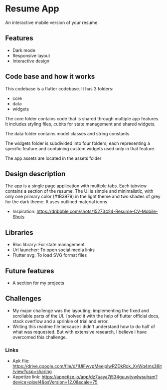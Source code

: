 # Resume App

An interactive mobile version of your resume.

## Features
- Dark mode
- Responsive layout
- Interactive design

## Code base and how it works
This codebase is a flutter codebase. It has 3 folders:
- core
- data
- widgets

The core folder contains code that is shared through multiple app features. It includes styling files, cubits for state management and shared widgets.

The data folder contains model classes and string constants.

The widgets folder is subdivided into four folders; each representing a specific feature and containing custom widgets used only in that feature.

The app assets are located in the assets folder

## Design description
The app is a single page application with multiple tabs. Each tabview contains a section of the resume. The UI is simple and minimalistic, with only one primary color (#1B3979) in the light theme and two shades of grey for the dark theme. It uses outlined material icons 

- Inspiration: https://dribbble.com/shots/15273424-Resume-CV-Mobile-Shots

## Libraries
- Bloc library: For state management
- Url launcher: To open social media links
- Flutter svg: To load SVG format files

## Future features
- A section for my projects

## Challenges
- My major challenge was the layouting; implementing the fixed and scrollable parts of the UI. I solved it with the help of flutter official docs, stack overflow and a sprinkle of trial and error.
- Writing this readme file because i didn't understand how to do half of what was requested. But with extensive research, I believe i have overcomed this challenge.

### Links
- Apk file: https://drive.google.com/file/d/1UlFwvpMeejpIwRZDkRok_XvWq4ms38it/view?usp=sharing
- Appetize link: https://appetize.io/app/dz7uaya7j534guuvtvwlwsuham?device=pixel4&osVersion=12.0&scale=75